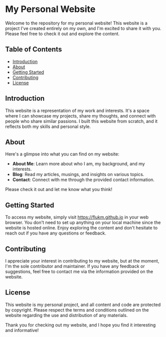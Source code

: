 # My Personal Website

Welcome to the repository for my personal website! This website is a project I've created entirely on my own, and I'm excited to share it with you. Please feel free to check it out and explore the content.

## Table of Contents

- [Introduction](#introduction)
- [About](#about)
- [Getting Started](#getting-started)
- [Contributing](#contributing)
- [License](#license)

## Introduction

This website is a representation of my work and interests. It's a space where I can showcase my projects, share my thoughts, and connect with people who share similar passions. I built this website from scratch, and it reflects both my skills and personal style.

## About

Here's a glimpse into what you can find on my website:

- **About Me**: Learn more about who I am, my background, and my interests.
- **Blog**: Read my articles, musings, and insights on various topics.
- **Contact**: Connect with me through the provided contact information.

Please check it out and let me know what you think!

## Getting Started

To access my website, simply visit https://flukm.github.io in your web browser. You don't need to set up anything on your local machine since the website is hosted online. Enjoy exploring the content and don't hesitate to reach out if you have any questions or feedback.

## Contributing

I appreciate your interest in contributing to my website, but at the moment, I'm the sole contributor and maintainer. If you have any feedback or suggestions, feel free to contact me via the information provided on the website.

## License

This website is my personal project, and all content and code are protected by copyright. Please respect the terms and conditions outlined on the website regarding the use and distribution of any materials.

Thank you for checking out my website, and I hope you find it interesting and informative!
